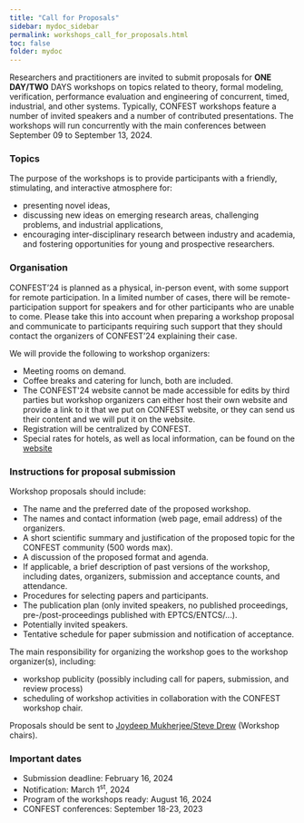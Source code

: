 ```yaml
---
title: "Call for Proposals"
sidebar: mydoc_sidebar
permalink: workshops_call_for_proposals.html
toc: false 
folder: mydoc
---
```

Researchers and practitioners are invited to submit proposals for **ONE DAY/TWO** DAYS workshops on topics related to theory, formal modeling, verification, performance evaluation and engineering of concurrent, timed, industrial, and other systems. Typically, CONFEST workshops feature a number of invited speakers and a number of contributed presentations. The workshops will run concurrently with the main conferences between September 09 to September 13, 2024.

### Topics
The purpose of the workshops is to provide participants with a friendly, stimulating, and interactive atmosphere for:
* presenting novel ideas,
* discussing new ideas on emerging research areas, challenging problems, and industrial applications,
* encouraging inter-disciplinary research between industry and academia, and fostering opportunities for young and prospective researchers.

### Organisation
CONFEST’24 is planned as a physical, in-person event, with some support for remote participation. In a limited number of cases, there will be remote-participation support for speakers and for other participants who are unable to come. Please take this into account when preparing a workshop proposal and communicate to participants requiring such support that they should contact the organizers of CONFEST’24 explaining their case.

We will provide the following to workshop organizers:
* Meeting rooms on demand.
* Coffee breaks and catering for lunch, both are included.
* The CONFEST'24 website cannot be made accessible for edits by third parties but workshop organizers can either host their own website and provide a link to it that we put on CONFEST website, or they can send us their content and we will put it on the website.
* Registration will be centralized by CONFEST. 
* Special rates for hotels, as well as local information, can be found on the <a href="https://confest2024.github.io/index.html" target="_blank">website</a>

### Instructions for proposal submission
Workshop proposals should include:

* The name and the preferred date of the proposed workshop.    
* The names and contact information (web page, email address) of the organizers.
* A short scientific summary and justification of the proposed topic for the CONFEST community (500 words max).
* A discussion of the proposed format and agenda.
* If applicable, a brief description of past versions of the workshop, including dates, organizers, submission and acceptance counts, and attendance.
* Procedures for selecting papers and participants.
* The publication plan (only invited speakers, no published proceedings, pre-/post-proceedings published with EPTCS/ENTCS/...).
* Potentially invited speakers.
* Tentative schedule for paper submission and notification of acceptance. 

The main responsibility for organizing the workshop goes to the workshop organizer(s), including:

* workshop publicity (possibly including call for papers, submission, and review process)
* scheduling of workshop activities in collaboration with the CONFEST workshop chair.

 Proposals should be sent to <ins>Joydeep Mukherjee/Steve Drew</ins> (Workshop chairs).

### Important dates
* Submission deadline: February 16, 2024
* Notification: March 1<sup>st</sup>, 2024
* Program of the workshops ready: August 16, 2024
* CONFEST conferences: September 18-23, 2023


